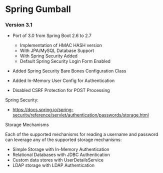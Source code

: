 # Spring Gumball


### Version 3.1 

* Port of 3.0 from Spring Boot 2.6 to 2.7

	* Implementation of HMAC HASH version
	* With JPA/MySQL Database Support
	* With Spring Security Added
	* Default Spring Security Login Form Enabled

* Added Spring Security Bare Bones Configuration Class
* Added In-Memory User Config for Authentication
* Disabled CSRF Protection for POST Processing

Spring Security:
	
* https://docs.spring.io/spring-security/reference/servlet/authentication/passwords/storage.html
	
Storage Mechanisms
	
Each of the supported mechanisms for reading a username and password can leverage any of 
the supported storage mechanisms:
	
* Simple Storage with In-Memory Authentication
* Relational Databases with JDBC Authentication
* Custom data stores with UserDetailsService
* LDAP storage with LDAP Authentication



